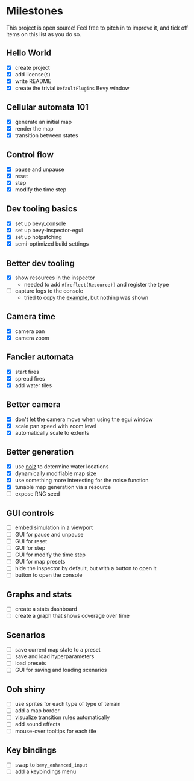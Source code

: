 # Milestones

This project is open source! Feel free to pitch in to improve it, and tick off items on this list as you do so.

## Hello World

- [x] create project
- [x] add license(s)
- [x] write README
- [x] create the trivial `DefaultPlugins` Bevy window

## Cellular automata 101

- [x] generate an initial map
- [x] render the map
- [x] transition between states

## Control flow

- [x] pause and unpause
- [x] reset
- [x] step
- [x] modify the time step

## Dev tooling basics

- [x] set up bevy_console
- [x] set up bevy-inspector-egui
- [x] set up hotpatching
- [x] semi-optimized build settings

## Better dev tooling

- [x] show resources in the inspector
  - needed to add `#[reflect(Resource)]` and register the type
- [ ] capture logs to the console
  - tried to copy the [example](https://github.com/RichoDemus/bevy-console/blob/main/examples/capture_bevy_logs.rs), but nothing was shown

## Camera time

- [x] camera pan
- [x] camera zoom

## Fancier automata

- [x] start fires
- [x] spread fires
- [x] add water tiles

## Better camera

- [x] don't let the camera move when using the egui window
- [x] scale pan speed with zoom level
- [x] automatically scale to extents

## Better generation

- [x] use [noiz](https://docs.rs/noiz/latest/noiz/) to determine water locations
- [x] dynamically modifiable map size
- [x] use something more interesting for the noise function
- [x] tunable map generation via a resource
- [ ] expose RNG seed

## GUI controls

- [ ] embed simulation in a viewport
- [ ] GUI for pause and unpause
- [ ] GUI for reset
- [ ] GUI for step
- [ ] GUI for modify the time step
- [ ] GUI for map presets
- [ ] hide the inspector by default, but with a button to open it
- [ ] button to open the console

## Graphs and stats

- [ ] create a stats dashboard
- [ ] create a graph that shows coverage over time

## Scenarios

- [ ] save current map state to a preset
- [ ] save and load hyperparameters
- [ ] load presets
- [ ] GUI for saving and loading scenarios

## Ooh shiny

- [ ] use sprites for each type of type of terrain
- [ ] add a map border
- [ ] visualize transition rules automatically
- [ ] add sound effects
- [ ] mouse-over tooltips for each tile

## Key bindings

- [ ] swap to `bevy_enhanced_input`
- [ ] add a keybindings menu
